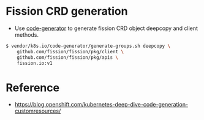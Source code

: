 # Fission CRD generation

* Use [code-generator](https://github.com/kubernetes/code-generator) to generate fission CRD object deepcopy and client methods.

``` bash
$ vendor/k8s.io/code-generator/generate-groups.sh deepcopy \
    github.com/fission/fission/pkg/client \
    github.com/fission/fission/pkg/apis \
    fission.io:v1
```

# Reference

* https://blog.openshift.com/kubernetes-deep-dive-code-generation-customresources/
